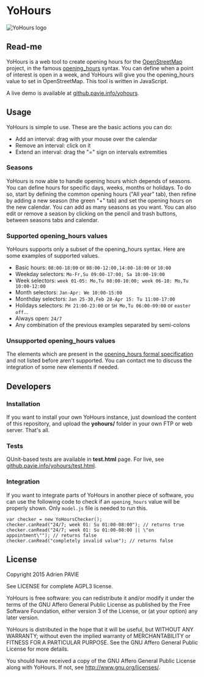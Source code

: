 YoHours
=======

![YoHours logo](http://github.pavie.info/yohours/img/logo.svg)

Read-me
-------

YoHours is a web tool to create opening hours for the [OpenStreetMap](http://openstreetmap.org) project, in the famous [opening_hours](https://wiki.openstreetmap.org/wiki/Key:opening_hours) syntax. You can define when a point of interest is open in a week, and YoHours will give you the opening_hours value to set in OpenStreetMap. This tool is written in JavaScript.

A live demo is available at [github.pavie.info/yohours](http://github.pavie.info/yohours/).


Usage
-----

YoHours is simple to use. These are the basic actions you can do:

* Add an interval: drag with your mouse over the calendar
* Remove an interval: click on it
* Extend an interval: drag the "=" sign on intervals extremities


### Seasons

YoHours is now able to handle opening hours which depends of seasons. You can define hours for specific days, weeks, months or holidays. To do so, start by defining the common opening hours ("All year" tab), then refine by adding a new season (the green "+" tab) and set the opening hours on the new calendar. You can add as many seasons as you want. You can also edit or remove a season by clicking on the pencil and trash buttons, between seasons tabs and calendar.


### Supported opening_hours values

YoHours supports only a subset of the opening_hours syntax. Here are some examples of supported values.

* Basic hours: `08:00-18:00` or `08:00-12:00,14:00-18:00` or `10:00`
* Weekday selectors: `Mo-Fr,Su 09:00-17:00; Sa 10:00-19:00`
* Week selectors: `week 01-05: Mo,Tu 08:00-10:00; week 06-10: Mo,Tu 10:00-12:00`
* Month selectors: `Jan-Apr: We 10:00-15:00`
* Monthday selectors: `Jan 25-30,Feb 28-Apr 15: Tu 11:00-17:00`
* Holidays selectors: `PH 21:00-23:00` or `SH Mo,Tu 06:00-09:00` or `easter off`...
* Always open: `24/7`
* Any combination of the previous examples separated by semi-colons


### Unsupported opening_hours values

The elements which are present in the [opening_hours formal specification](https://wiki.openstreetmap.org/wiki/Key:opening_hours/specification) and not listed before aren't supported. You can contact me to discuss the integration of some new elements if needed.


Developers
----------

### Installation

If you want to install your own YoHours instance, just download the content of this repository, and upload the **yohours/** folder in your own FTP or web server. That's all.


### Tests

QUnit-based tests are available in **test.html** page. For live, see [github.pavie.info/yohours/test.html](http://github.pavie.info/yohours/test.html).

### Integration

If you want to integrate parts of YoHours in another piece of software, you can use the following code to check if an `opening_hours` value will be properly shown. Only `model.js` file is needed to run this.
```
var checker = new YoHoursChecker();
checker.canRead("24/7; week 01: Su 01:00-08:00"); // returns true
checker.canRead("24/7; week 01: Su 01:00-08:00 || \"on appointment\""); // returns false
checker.canRead("completely invalid value"); // returns false
```


License
-------

Copyright 2015 Adrien PAVIE

See LICENSE for complete AGPL3 license.

YoHours is free software: you can redistribute it and/or modify
it under the terms of the GNU Affero General Public License as published by
the Free Software Foundation, either version 3 of the License, or
(at your option) any later version.

YoHours is distributed in the hope that it will be useful,
but WITHOUT ANY WARRANTY; without even the implied warranty of
MERCHANTABILITY or FITNESS FOR A PARTICULAR PURPOSE.  See the
GNU Affero General Public License for more details.

You should have received a copy of the GNU Affero General Public License
along with YoHours. If not, see <http://www.gnu.org/licenses/>.